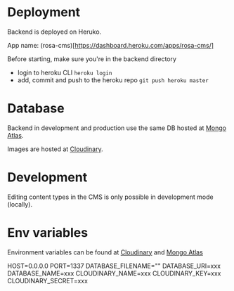 # Deployment

Backend is deployed on Heruko.

App name: (rosa-cms)[https://dashboard.heroku.com/apps/rosa-cms/]

Before starting, make sure you're in the backend directory

- login to heroku CLI `heroku login`
- add, commit and push to the heroku repo `git push heroku master`

# Database

Backend in development and production use the same DB hosted at [Mongo Atlas](https://cloud.mongodb.com/v2/611a966c85c2bd3a4ab52821#clusters).

Images are hosted at [Cloudinary](https://cloudinary.com/console/c-b8caed343b64747bcc3511a413d883).

# Development

Editing content types in the CMS is only possible in development mode (locally).

# Env variables

Environment variables can be found at [Cloudinary](https://cloudinary.com/console/c-b8caed343b64747bcc3511a413d883) and [Mongo Atlas](https://cloud.mongodb.com/v2/611a966c85c2bd3a4ab52821#clusters)

HOST=0.0.0.0
PORT=1337
DATABASE_FILENAME=""
DATABASE_URI=xxx
DATABASE_NAME=xxx
CLOUDINARY_NAME=xxx
CLOUDINARY_KEY=xxx
CLOUDINARY_SECRET=xxx

